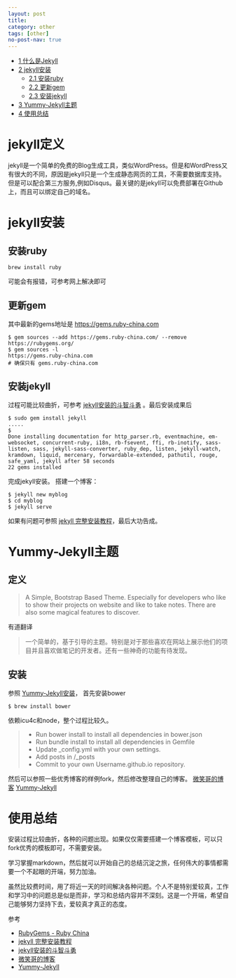 ```yaml
---
layout: post
title:
category: other
tags: [other]
no-post-nav: true
---
```


<!-- GFM-TOC -->
* [1 什么是Jekyll](#jekyll定义)
* [2 jekyll安装](#jekyll安装)
    * [2.1 安装ruby](#安装ruby)
    * [2.2 更新gem](#更新gem)
    * [2.3 安装jekyll](#安装jekyll)
* [3 Yummy-Jekyll主题](#Yummy-Jekyll主题)
* [4 使用总结](#使用总结)

<!-- GFM-TOC -->

# jekyll定义
jekyll是一个简单的免费的Blog生成工具，类似WordPress。但是和WordPress又有很大的不同，原因是jekyll只是一个生成静态网页的工具，不需要数据库支持。但是可以配合第三方服务,例如Disqus。最关键的是jekyll可以免费部署在Github上，而且可以绑定自己的域名。

# jekyll安装
## 安装ruby
```
brew install ruby
```
可能会有报错，可参考网上解决即可

## 更新gem
其中最新的gems地址是 https://gems.ruby-china.com
```
$ gem sources --add https://gems.ruby-china.com/ --remove https://rubygems.org/
$ gem sources -l
https://gems.ruby-china.com
# 确保只有 gems.ruby-china.com
```
## 安装jekyll
过程可能比较曲折，可参考 [jekyll安装的斗智斗勇](https://www.cnblogs.com/hannahgu/p/5368726.html) 。最后安装成果后
```
$ sudo gem install jekyll
.....
$
Done installing documentation for http_parser.rb, eventmachine, em-websocket, concurrent-ruby, i18n, rb-fsevent, ffi, rb-inotify, sass-listen, sass, jekyll-sass-converter, ruby_dep, listen, jekyll-watch, kramdown, liquid, mercenary, forwardable-extended, pathutil, rouge, safe_yaml, jekyll after 58 seconds
22 gems installed
```
完成jekyll安装。
搭建一个博客：
```
$ jekyll new myblog
$ cd myblog
$ jekyll serve
```
如果有问题可参照 [jekyll 完整安装教程](https://blog.csdn.net/joelcat/article/details/78642434)，最后大功告成。

# Yummy-Jekyll主题
## 定义
> A Simple, Bootstrap Based Theme. Especially for developers who like to show their projects on website and like to take notes. There are also some magical features to discover.

有道翻译
> 一个简单的，基于引导的主题。特别是对于那些喜欢在网站上展示他们的项目并且喜欢做笔记的开发者。还有一些神奇的功能有待发现。

## 安装
参照 [Yummy-Jekyll安装](https://github.com/DONGChuan/Yummy-Jekyll#install-and-setup)，
首先安装bower
```
$ brew install bower
```
依赖icu4c和node，整个过程比较久。
>  - Run bower install to install all dependencies in bower.json
> - Run bundle install to install all dependencies in Gemfile
> - Update _config.yml with your own settings.
> - Add posts in /_posts
> - Commit to your own Username.github.io repository.

然后可以参照一些优秀博客的样例fork，然后修改整理自己的博客。
[微笑哥的博客](http://www.ityouknow.com/other/2016/06/10/Blog-With-Jekyll.html)
[Yummy-Jekyll](https://github.com/DONGChuan/Yummy-Jekyll)

# 使用总结
安装过程比较曲折，各种的问题出现。如果仅仅需要搭建一个博客模板，可以只fork优秀的模板即可，不需要安装。

学习掌握markdown，然后就可以开始自己的总结沉淀之旅，任何伟大的事情都需要一个不起眼的开端，努力加油。

虽然比较费时间，用了将近一天的时间解决各种问题。个人不是特别爱较真，工作和学习中的问题总是似是而非，学习和总结内容并不深刻。这是一个开端，希望自己能够努力坚持下去，爱较真才真正的态度。


参考
- [RubyGems - Ruby China](https://gems.ruby-china.com/)
- [jekyll 完整安装教程](https://blog.csdn.net/joelcat/article/details/78642434)
- [jekyll安装的斗智斗勇](https://www.cnblogs.com/hannahgu/p/5368726.html)
- [微笑哥的博客](http://www.ityouknow.com/other/2016/06/10/Blog-With-Jekyll.html)
- [Yummy-Jekyll](https://github.com/DONGChuan/Yummy-Jekyll)

